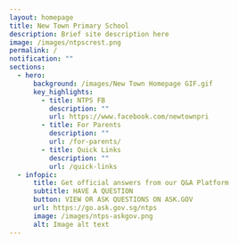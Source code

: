 ```yaml
---
layout: homepage
title: New Town Primary School
description: Brief site description here
image: /images/ntpscrest.png
permalink: /
notification: ""
sections:
  - hero:
      background: /images/New Town Homepage GIF.gif
      key_highlights:
        - title: NTPS FB
          description: ""
          url: https://www.facebook.com/newtownpri
        - title: For Parents
          description: ""
          url: /for-parents/
        - title: Quick Links
          description: ""
          url: /quick-links
  - infopic:
      title: Get official answers from our Q&A Platform
      subtitle: HAVE A QUESTION
      button: VIEW OR ASK QUESTIONS ON ASK.GOV
      url: https://go.ask.gov.sg/ntps
      image: /images/ntps-askgov.png
      alt: Image alt text
---
```

